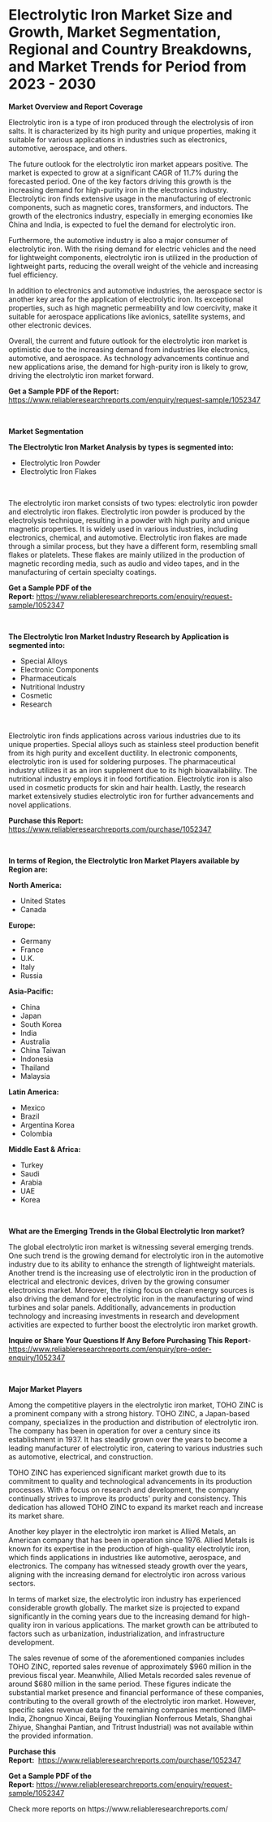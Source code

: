 <p><h1>Electrolytic Iron Market Size and Growth, Market Segmentation, Regional and Country Breakdowns, and Market Trends for Period from 2023 -  2030</h1></p><p><strong>Market Overview and Report Coverage</strong></p>
<p><p>Electrolytic iron is a type of iron produced through the electrolysis of iron salts. It is characterized by its high purity and unique properties, making it suitable for various applications in industries such as electronics, automotive, aerospace, and others.</p><p>The future outlook for the electrolytic iron market appears positive. The market is expected to grow at a significant CAGR of 11.7% during the forecasted period. One of the key factors driving this growth is the increasing demand for high-purity iron in the electronics industry. Electrolytic iron finds extensive usage in the manufacturing of electronic components, such as magnetic cores, transformers, and inductors. The growth of the electronics industry, especially in emerging economies like China and India, is expected to fuel the demand for electrolytic iron.</p><p>Furthermore, the automotive industry is also a major consumer of electrolytic iron. With the rising demand for electric vehicles and the need for lightweight components, electrolytic iron is utilized in the production of lightweight parts, reducing the overall weight of the vehicle and increasing fuel efficiency.</p><p>In addition to electronics and automotive industries, the aerospace sector is another key area for the application of electrolytic iron. Its exceptional properties, such as high magnetic permeability and low coercivity, make it suitable for aerospace applications like avionics, satellite systems, and other electronic devices.</p><p>Overall, the current and future outlook for the electrolytic iron market is optimistic due to the increasing demand from industries like electronics, automotive, and aerospace. As technology advancements continue and new applications arise, the demand for high-purity iron is likely to grow, driving the electrolytic iron market forward.</p></p>
<p><strong>Get a Sample PDF of the Report:</strong> <a href="https://www.reliableresearchreports.com/enquiry/request-sample/1052347">https://www.reliableresearchreports.com/enquiry/request-sample/1052347</a></p>
<p>&nbsp;</p>
<p><strong>Market Segmentation</strong></p>
<p><strong>The Electrolytic Iron Market Analysis by types is segmented into:</strong></p>
<p><ul><li>Electrolytic Iron Powder</li><li>Electrolytic Iron Flakes</li></ul></p>
<p>&nbsp;</p>
<p><p>The electrolytic iron market consists of two types: electrolytic iron powder and electrolytic iron flakes. Electrolytic iron powder is produced by the electrolysis technique, resulting in a powder with high purity and unique magnetic properties. It is widely used in various industries, including electronics, chemical, and automotive. Electrolytic iron flakes are made through a similar process, but they have a different form, resembling small flakes or platelets. These flakes are mainly utilized in the production of magnetic recording media, such as audio and video tapes, and in the manufacturing of certain specialty coatings.</p></p>
<p><strong>Get a Sample PDF of the Report:</strong>&nbsp;<a href="https://www.reliableresearchreports.com/enquiry/request-sample/1052347">https://www.reliableresearchreports.com/enquiry/request-sample/1052347</a></p>
<p>&nbsp;</p>
<p><strong>The Electrolytic Iron Market Industry Research by Application is segmented into:</strong></p>
<p><ul><li>Special Alloys</li><li>Electronic Components</li><li>Pharmaceuticals</li><li>Nutritional Industry</li><li>Cosmetic</li><li>Research</li></ul></p>
<p>&nbsp;</p>
<p><p>Electrolytic iron finds applications across various industries due to its unique properties. Special alloys such as stainless steel production benefit from its high purity and excellent ductility. In electronic components, electrolytic iron is used for soldering purposes. The pharmaceutical industry utilizes it as an iron supplement due to its high bioavailability. The nutritional industry employs it in food fortification. Electrolytic iron is also used in cosmetic products for skin and hair health. Lastly, the research market extensively studies electrolytic iron for further advancements and novel applications.</p></p>
<p><strong>Purchase this Report:</strong>&nbsp; <a href="https://www.reliableresearchreports.com/purchase/1052347">https://www.reliableresearchreports.com/purchase/1052347</a></p>
<p>&nbsp;</p>
<p><strong>In terms of Region, the Electrolytic Iron Market Players available by Region are:</strong></p>
<p>
    <p> <strong> North America: </strong>
        <ul>
            <li>United States</li>
            <li>Canada</li>
        </ul>
        </p> 
    <p> <strong> Europe: </strong>
        <ul>
            <li>Germany</li>
            <li>France</li>
            <li>U.K.</li>
            <li>Italy</li>
            <li>Russia</li>
        </ul>
        </p> 
    <p> <strong> Asia-Pacific: </strong>
        <ul>
            <li>China</li>
            <li>Japan</li>
            <li>South Korea</li>
            <li>India</li>
            <li>Australia</li>
            <li>China Taiwan</li>
            <li>Indonesia</li>
            <li>Thailand</li>
            <li>Malaysia</li>
        </ul>
        </p> 
    <p> <strong> Latin America: </strong>
        <ul>
            <li>Mexico</li>
            <li>Brazil</li>
            <li>Argentina Korea</li>
            <li>Colombia</li>
        </ul>
        </p> 
    <p> <strong> Middle East & Africa: </strong>
        <ul>
            <li>Turkey</li>
            <li>Saudi</li>
            <li>Arabia</li>
            <li>UAE</li>
            <li>Korea</li>
        </ul>
    </p>
    </p>
<p>&nbsp;</p>
<p><strong>What are the Emerging Trends in the Global Electrolytic Iron market?</strong></p>
<p><p>The global electrolytic iron market is witnessing several emerging trends. One such trend is the growing demand for electrolytic iron in the automotive industry due to its ability to enhance the strength of lightweight materials. Another trend is the increasing use of electrolytic iron in the production of electrical and electronic devices, driven by the growing consumer electronics market. Moreover, the rising focus on clean energy sources is also driving the demand for electrolytic iron in the manufacturing of wind turbines and solar panels. Additionally, advancements in production technology and increasing investments in research and development activities are expected to further boost the electrolytic iron market growth.</p></p>
<p><strong>Inquire or Share Your Questions If Any Before Purchasing This Report</strong>- <a href="https://www.reliableresearchreports.com/enquiry/pre-order-enquiry/1052347">https://www.reliableresearchreports.com/enquiry/pre-order-enquiry/1052347</a></p>
<p>&nbsp;</p>
<p><strong>Major Market Players</strong></p>
<p><p>Among the competitive players in the electrolytic iron market, TOHO ZINC is a prominent company with a strong history. TOHO ZINC, a Japan-based company, specializes in the production and distribution of electrolytic iron. The company has been in operation for over a century since its establishment in 1937. It has steadily grown over the years to become a leading manufacturer of electrolytic iron, catering to various industries such as automotive, electrical, and construction.</p><p>TOHO ZINC has experienced significant market growth due to its commitment to quality and technological advancements in its production processes. With a focus on research and development, the company continually strives to improve its products' purity and consistency. This dedication has allowed TOHO ZINC to expand its market reach and increase its market share.</p><p>Another key player in the electrolytic iron market is Allied Metals, an American company that has been in operation since 1976. Allied Metals is known for its expertise in the production of high-quality electrolytic iron, which finds applications in industries like automotive, aerospace, and electronics. The company has witnessed steady growth over the years, aligning with the increasing demand for electrolytic iron across various sectors.</p><p>In terms of market size, the electrolytic iron industry has experienced considerable growth globally. The market size is projected to expand significantly in the coming years due to the increasing demand for high-quality iron in various applications. The market growth can be attributed to factors such as urbanization, industrialization, and infrastructure development.</p><p>The sales revenue of some of the aforementioned companies includes TOHO ZINC, reported sales revenue of approximately $960 million in the previous fiscal year. Meanwhile, Allied Metals recorded sales revenue of around $680 million in the same period. These figures indicate the substantial market presence and financial performance of these companies, contributing to the overall growth of the electrolytic iron market. However, specific sales revenue data for the remaining companies mentioned (IMP-India, Zhongnuo Xincai, Beijing Youxinglian Nonferrous Metals, Shanghai Zhiyue, Shanghai Pantian, and Tritrust Industrial) was not available within the provided information.</p></p>
<p><strong>Purchase this Report:</strong>&nbsp;&nbsp;<a href="https://www.reliableresearchreports.com/purchase/1052347">https://www.reliableresearchreports.com/purchase/1052347</a></p>
<p></p>
<p><strong>Get a Sample PDF of the Report:</strong>&nbsp;<a href="https://www.reliableresearchreports.com/enquiry/request-sample/1052347">https://www.reliableresearchreports.com/enquiry/request-sample/1052347</a></p>
<p>Check more reports on https://www.reliableresearchreports.com/</p>